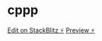 # cppp

[Edit on StackBlitz ⚡️](https://stackblitz.com/edit/cppp)
[Preview ⚡️](https://cppp.stackblitz.io)
